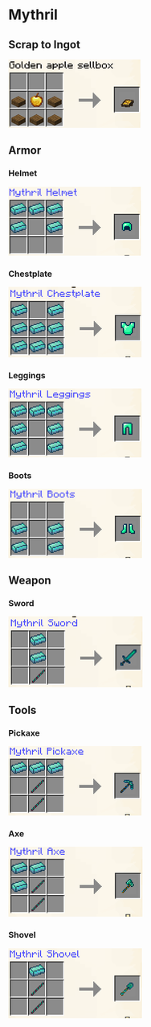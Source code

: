 # Mythril

## Scrap to Ingot

![](<../../../.gitbook/assets/image (96).png>)

## Armor

### Helmet

![](<../../../.gitbook/assets/image (38).png>)

### Chestplate

![](<../../../.gitbook/assets/image (113) (1).png>)

### Leggings

![](<../../../.gitbook/assets/image (62).png>)

### Boots

![](<../../../.gitbook/assets/image (132) (1).png>)

## Weapon

### Sword

![](<../../../.gitbook/assets/image (163).png>)

## Tools

### Pickaxe

![](<../../../.gitbook/assets/image (157).png>)

### Axe

![](<../../../.gitbook/assets/image (133) (1) (1).png>)

### Shovel

![](<../../../.gitbook/assets/image (47).png>)
